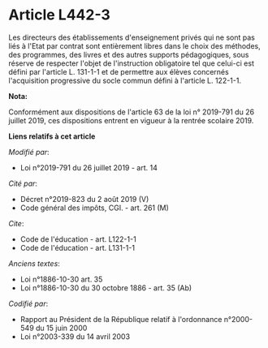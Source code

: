 # Article L442-3

Les directeurs des établissements d'enseignement privés qui ne sont pas liés à l'Etat par contrat sont entièrement libres
dans le choix des méthodes, des programmes, des livres et des autres supports pédagogiques, sous réserve de respecter l'objet
de l'instruction obligatoire tel que celui-ci est défini par l'article L. 131-1-1 et de permettre aux élèves concernés
l'acquisition progressive du socle commun défini à l'article L. 122-1-1.

**Nota:**

Conformément aux dispositions de l'article 63 de la loi n° 2019-791 du 26 juillet 2019, ces dispositions entrent en vigueur à
la rentrée scolaire 2019.

**Liens relatifs à cet article**

_Modifié par_:

  - Loi n°2019-791 du 26 juillet 2019 - art. 14

_Cité par_:

  - Décret n°2019-823 du 2 août 2019 (V)
  - Code général des impôts, CGI. - art. 261 (M)

_Cite_:

  - Code de l'éducation - art. L122-1-1
  - Code de l'éducation - art. L131-1-1

_Anciens textes_:

  - Loi n°1886-10-30 art. 35
  - Loi n°1886-10-30 du 30 octobre 1886 - art. 35 (Ab)

_Codifié par_:

  - Rapport au Président de la République relatif à l'ordonnance n°2000-549 du 15 juin 2000
  - Loi n°2003-339 du 14 avril 2003
